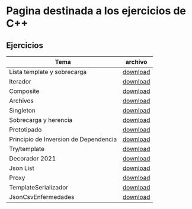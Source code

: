 # Pagina destinada  a los ejercicios de C++

## Ejercicios

| Tema | archivo |
| ----- | ------ |
| Lista template y sobrecarga | [download](https://Braslyn.github.io/Ejercicios/C++/Listatemplate.zip) |
| Iterador | [download](https://Braslyn.github.io/Ejercicios/C++/Iteradores.zip) |
| Composite | [download](https://Braslyn.github.io/Ejercicios/C++/Composite_Empresa.zip) |
| Archivos | [download](https://Braslyn.github.io/Ejercicios/C++/Archivos.zip) |
| Singleton | [download](https://Braslyn.github.io/Ejercicios/C++/Singleton.zip) |
| Sobrecarga y herencia | [download](https://Braslyn.github.io/Ejercicios/C++/SobreCarga_y_herencia.zip) |
| Prototipado | [download](https://Braslyn.github.io/Ejercicios/C++/Prototipado.zip) |
| Principio de Inversion de Dependencia | [download](https://Braslyn.ggithub.io/Ejercicios/C++/PrincipioInversionDependencia.zip) |
| Try/template | [download](https://Braslyn.github.io/Ejercicios/C++/Refrigerador.zip) |
| Decorador 2021 | [download](https://Braslyn.github.io/Ejercicios/C++/Decorador_2021.zip) |
| Json List | [download](https://Braslyn.github.io/Ejercicios/C++/Json_List.zip) |
| Proxy | [download](https://Braslyn.github.io/Ejercicios/C++/Proxy_Pattern.zip) |
| TemplateSerializador | [download](https://Braslyn.github.io/Ejercicios/C++/ArbolTemplate.zip) |
| JsonCsvEnfermedades | [download](https://Braslyn.github.io/Ejercicios/C++/enfermedadesCSV.zip) |